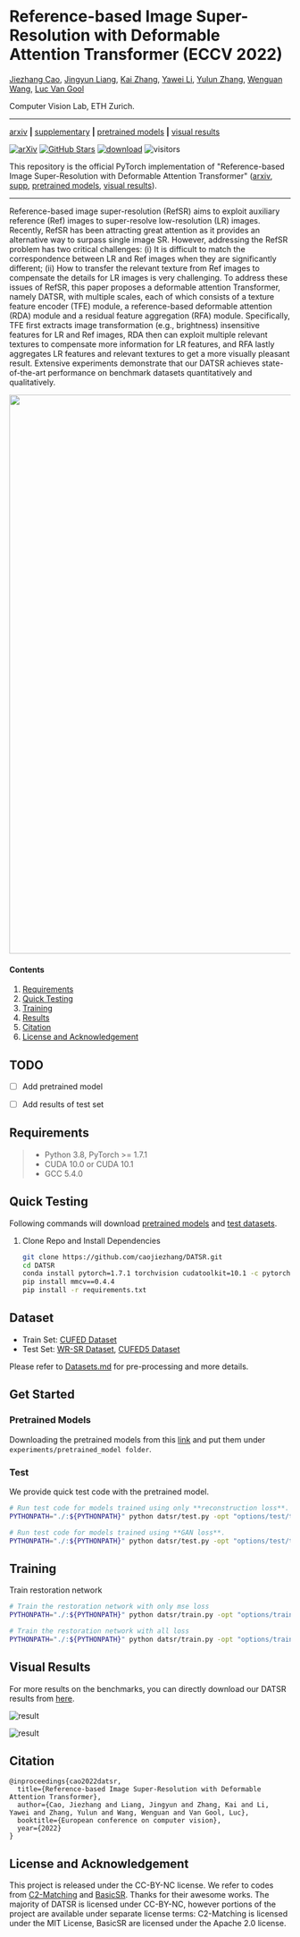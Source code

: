 # Reference-based Image Super-Resolution with Deformable Attention Transformer (ECCV 2022)

[Jiezhang Cao](https://www.jiezhangcao.com/), [Jingyun Liang](https://jingyunliang.github.io), [Kai Zhang](https://cszn.github.io/), [Yawei Li](https://ofsoundof.github.io/),  [Yulun Zhang](http://yulunzhang.com/), [Wenguan Wang](https://sites.google.com/view/wenguanwang), [Luc Van Gool](https://scholar.google.com/citations?user=TwMib_QAAAAJ&hl=en)

Computer Vision Lab, ETH Zurich.

---

[arxiv](https://arxiv.org/abs/2207.11938)
**|**
[supplementary](https://github.com/caojiezhang/DATSR/releases)
**|**
[pretrained models](https://github.com/caojiezhang/DATSR/releases)
**|**
[visual results](https://github.com/caojiezhang/DATSR/releases)

[![arXiv](https://img.shields.io/badge/arXiv-Paper-<COLOR>.svg)](https://arxiv.org/abs/2207.11938)
[![GitHub Stars](https://img.shields.io/github/stars/caojiezhang/DATSR?style=social)](https://github.com/caojiezhang/DATSR)
[![download](https://img.shields.io/github/downloads/caojiezhang/DATSR/total.svg)](https://github.com/caojiezhang/DATSR/releases)
![visitors](https://visitor-badge.laobi.icu/badge?page_id=caojiezhang/DATSR)

This repository is the official PyTorch implementation of "Reference-based Image Super-Resolution with Deformable Attention Transformer"
([arxiv](https://arxiv.org/abs/2207.11938), [supp](https://github.com/caojiezhang/DATSR/releases/download/v0.0/supplementary.pdf), [pretrained models](https://github.com/caojiezhang/DATSR/releases), [visual results](https://github.com/caojiezhang/DATSR/releases)). 

---

Reference-based image super-resolution (RefSR) aims to exploit auxiliary reference (Ref) images to super-resolve low-resolution (LR) images. Recently, RefSR has been attracting great attention as it provides an alternative way to surpass single image SR. However, addressing the RefSR problem has two critical challenges: (i) It is difficult to match the correspondence between LR and Ref images when they are significantly different; (ii) How to transfer the relevant texture from Ref images to compensate the details for LR images is very challenging. To address these issues of RefSR, this paper proposes a deformable attention Transformer, namely DATSR, with multiple scales, each of which consists of a texture feature encoder (TFE) module, a reference-based deformable attention (RDA) module and a residual feature aggregation (RFA) module. Specifically, TFE first extracts image transformation (e.g., brightness) insensitive features for LR and Ref images, RDA then can exploit multiple relevant textures to compensate more information for LR features, and RFA lastly aggregates LR features and relevant textures to get a more visually pleasant result. Extensive experiments demonstrate that our DATSR achieves state-of-the-art performance on benchmark datasets quantitatively and qualitatively.

<p align="center">
  <img width="1000" src="assets/framework.png">
</p>

#### Contents

1. [Requirements](#Requirements)
1. [Quick Testing](#Quick-Testing)
1. [Training](#Training)
1. [Results](#Results)
1. [Citation](#Citation)
1. [License and Acknowledgement](#License-and-Acknowledgement)


## TODO
- [ ] Add pretrained model
- [ ] Add results of test set


## Requirements
> - Python 3.8, PyTorch >= 1.7.1
> - CUDA 10.0 or CUDA 10.1
> - GCC 5.4.0

## Quick Testing
Following commands will download [pretrained models](https://github.com/caojiezhang/DATSR/releases) and [test datasets](https://github.com/caojiezhang/DATSR/releases). 

1. Clone Repo and Install Dependencies
    ```bash
   git clone https://github.com/caojiezhang/DATSR.git
   cd DATSR
   conda install pytorch=1.7.1 torchvision cudatoolkit=10.1 -c pytorch
   pip install mmcv==0.4.4
   pip install -r requirements.txt
   ```


## Dataset 

- Train Set: [CUFED Dataset](https://drive.google.com/drive/folders/1hGHy36XcmSZ1LtARWmGL5OK1IUdWJi3I)
- Test Set: [WR-SR Dataset](https://drive.google.com/drive/folders/16UKRu-7jgCYcndOlGYBmo5Pp0_Mq71hP?usp=sharing), [CUFED5 Dataset](https://drive.google.com/file/d/1Fa1mopExA9YGG1RxrCZZn7QFTYXLx6ph/view)

Please refer to [Datasets.md](datasets/DATASETS.md) for pre-processing and more details.

## Get Started

### Pretrained Models
Downloading the pretrained models from this [link](https://github.com/caojiezhang/DATSR/releases) and put them under `experiments/pretrained_model folder`.

### Test

We provide quick test code with the pretrained model.

```bash
# Run test code for models trained using only **reconstruction loss**.
PYTHONPATH="./:${PYTHONPATH}" python datsr/test.py -opt "options/test/test_restoration_mse.yml"

# Run test code for models trained using **GAN loss**.
PYTHONPATH="./:${PYTHONPATH}" python datsr/test.py -opt "options/test/test_restoration.yml"
```

## Training

Train restoration network
```bash
# Train the restoration network with only mse loss
PYTHONPATH="./:${PYTHONPATH}" python datsr/train.py -opt "options/train/train_restoration_mse.yml"

# Train the restoration network with all loss
PYTHONPATH="./:${PYTHONPATH}" python datsr/train.py -opt "options/train/train_restoration_gan.yml"
```

## Visual Results

For more results on the benchmarks, you can directly download our DATSR results from [here](https://github.com/caojiezhang/DATSR/releases).

![result](assets/rec_comp.png)

![result](assets/gan_comp.png)

## Citation
  ```
  @inproceedings{cao2022datsr,
    title={Reference-based Image Super-Resolution with Deformable Attention Transformer},
    author={Cao, Jiezhang and Liang, Jingyun and Zhang, Kai and Li, Yawei and Zhang, Yulun and Wang, Wenguan and Van Gool, Luc},
    booktitle={European conference on computer vision},
    year={2022}
  }
  ```

## License and Acknowledgement
This project is released under the CC-BY-NC license. We refer to codes from [C2-Matching](https://github.com/yumingj/C2-Matching) and [BasicSR](https://github.com/xinntao/BasicSR). Thanks for their awesome works. The majority of DATSR is licensed under CC-BY-NC, however portions of the project are available under separate license terms: C2-Matching is licensed under the MIT License, BasicSR are licensed under the Apache 2.0 license.
